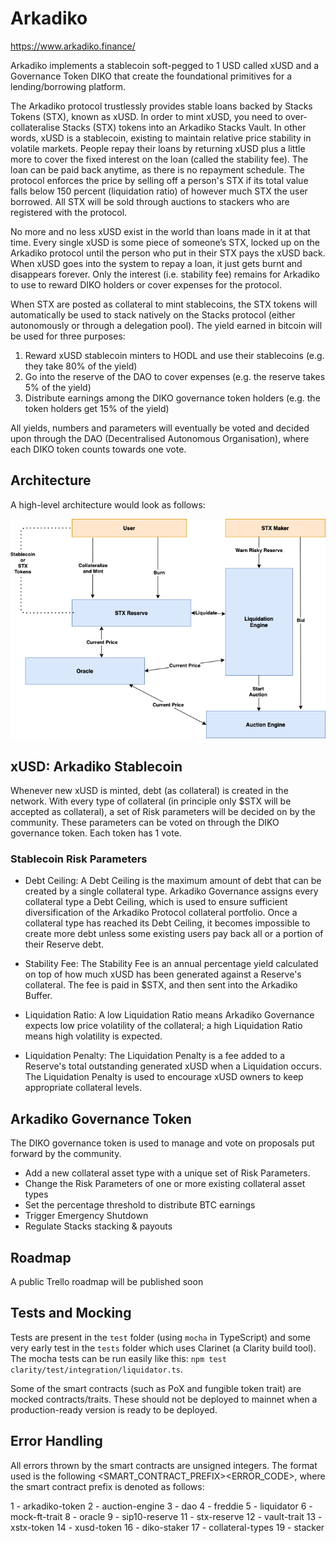 # Arkadiko
https://www.arkadiko.finance/

Arkadiko implements a stablecoin soft-pegged to 1 USD called xUSD and a Governance Token DIKO that create the foundational primitives for a lending/borrowing platform.

The Arkadiko protocol trustlessly provides stable loans backed by Stacks Tokens (STX), known as xUSD. In order to mint xUSD, you need to over-collateralise Stacks (STX) tokens into an Arkadiko Stacks Vault. In other words, xUSD is a stablecoin, existing to maintain relative price stability in volatile markets. People repay their loans by returning xUSD plus a little more to cover the fixed interest on the loan (called the stability fee). The loan can be paid back anytime, as there is no repayment schedule. The protocol enforces the price by selling off a person's STX if its total value falls below 150 percent (liquidation ratio) of however much STX the user borrowed. All STX will be sold through auctions to stackers who are registered with the protocol.

No more and no less xUSD exist in the world than loans made in it at that time. Every single xUSD is some piece of someone’s STX, locked up on the Arkadiko protocol until the person who put in their STX pays the xUSD back. When xUSD goes into the system to repay a loan, it just gets burnt and disappears forever. Only the interest (i.e. stability fee) remains for Arkadiko to use to reward DIKO holders or cover expenses for the protocol.

When STX are posted as collateral to mint stablecoins, the STX tokens will automatically be used to stack natively on the Stacks protocol (either autonomously or through a delegation pool). The yield earned in bitcoin will be used for three purposes:

1. Reward xUSD stablecoin minters to HODL and use their stablecoins (e.g. they take 80% of the yield)
2. Go into the reserve of the DAO to cover expenses (e.g. the reserve takes 5% of the yield)
3. Distribute earnings among the DIKO governance token holders (e.g. the token holders get 15% of the yield)

All yields, numbers and parameters will eventually be voted and decided upon through the DAO (Decentralised Autonomous Organisation), where each DIKO token counts towards one vote.

## Architecture

A high-level architecture would look as follows:

![Architecture](https://github.com/philipdesmedt/arkadiko-dao/blob/master/docs/architecture-high-level.png?raw=true)


## xUSD: Arkadiko Stablecoin

Whenever new xUSD is minted, debt (as collateral) is created in the network. With every type of collateral (in principle only $STX will be accepted as collateral), a set of Risk parameters will be decided on by the community. These parameters can be voted on through the DIKO governance token. Each token has 1 vote.

### Stablecoin Risk Parameters

- Debt​ ​Ceiling:​ A Debt Ceiling is the maximum amount of debt that can be created by a single collateral type. Arkadiko Governance assigns every collateral type a Debt Ceiling, which is used to ensure sufficient diversification of the Arkadiko Protocol collateral portfolio. Once a collateral type has reached its Debt Ceiling, it becomes impossible to create more debt unless some existing users pay back all or a portion of their Reserve debt.

- Stability​ ​Fee:​ The Stability Fee is an annual percentage yield calculated on top of how much xUSD has been generated against a Reserve's collateral. The fee is paid in $STX, and then sent into the Arkadiko Buffer.

- Liquidation​ ​Ratio:​ ​A low Liquidation Ratio means Arkadiko Governance expects low price volatility of the collateral; a high Liquidation Ratio means high volatility is expected.

- Liquidation Penalty:​ The Liquidation Penalty is a fee added to a Reserve's total outstanding generated xUSD when a Liquidation occurs. The Liquidation Penalty is used to encourage xUSD owners to keep appropriate collateral levels.


## Arkadiko Governance Token

The DIKO governance token is used to manage and vote on proposals put forward by the community.

- Add a​ ​new​ ​collateral asset ​type with a unique set of Risk Parameters.
- Change the Risk Parameters of one or more existing collateral asset types
- Set the percentage threshold to distribute BTC earnings
- Trigger Emergency Shutdown
- Regulate Stacks stacking & payouts

## Roadmap

A public Trello roadmap will be published soon

## Tests and Mocking

Tests are present in the `test` folder (using `mocha` in TypeScript) and some very early test in the `tests` folder which uses Clarinet (a Clarity build tool). The mocha tests can be run easily like this: `npm test clarity/test/integration/liquidator.ts`.

Some of the smart contracts (such as PoX and fungible token trait) are mocked contracts/traits. These should not be deployed to mainnet when a production-ready version is ready to be deployed.

## Error Handling

All errors thrown by the smart contracts are unsigned integers. The format used is the following <SMART_CONTRACT_PREFIX><ERROR_CODE>, where the smart contract prefix is denoted as follows:

1 - arkadiko-token
2 - auction-engine
3 - dao
4 - freddie
5 - liquidator
6 - mock-ft-trait
8 - oracle
9 - sip10-reserve
11 - stx-reserve
12 - vault-trait
13 - xstx-token
14 - xusd-token
16 - diko-staker
17 - collateral-types
19 - stacker
